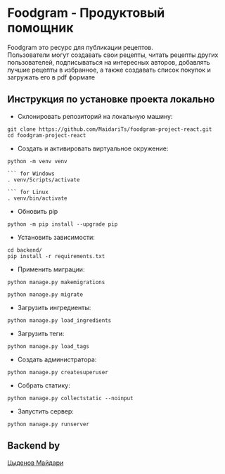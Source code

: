 # Foodgram - Продуктовый помощник

Foodgram это ресурс для публикации рецептов.  
Пользователи могут создавать свои рецепты, читать рецепты других пользователей, подписываться на интересных авторов, добавлять лучшие рецепты в избранное, а также создавать список покупок и загружать его в pdf формате

## Инструкция по установке проекта локально

* Склонировать репозиторий на локальную машину:
```
git clone https://github.com/MaidariTs/foodgram-project-react.git
cd foodgram-project-react
```

* Cоздать и активировать виртуальное окружение:

```
python -m venv venv

``` for Windows
. venv/Scripts/activate

``` for Linux
. venv/bin/activate
```

* Обновить pip
```
python -m pip install --upgrade pip
```

* Установить зависимости:

```
cd backend/
pip install -r requirements.txt
```

* Применить миграции:
```
python manage.py makemigrations
```
```
python manage.py migrate
```
* Загрузить ингредиенты:
```
python manage.py load_ingredients
```
* Загрузить теги:
```
python manage.py load_tags
```
* Создать администратора:
```
python manage.py createsuperuser
```
* Собрать статику:
```
python manage.py collectstatic --noinput
```
* Запустить сервер:
```
python manage.py runserver
```

## Backend by
[Цыденов Майдари](https://github.com/MaidariTs)
